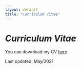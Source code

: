 ```yaml
---
layout: default
title: "Curriculum Vitae"
---
```


# _Curriculum Vitae_

You can download my CV [here](/JPF_cv2021_site.pdf)

Last updated: May/2021









